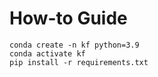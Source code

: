 # How-to Guide

```shell
conda create -n kf python=3.9
conda activate kf
pip install -r requirements.txt
```
